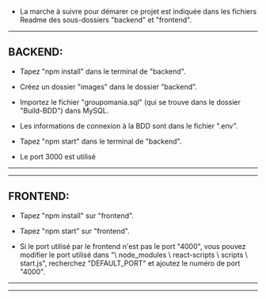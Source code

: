 - La marche à suivre pour démarer ce projet est indiquée dans les fichiers Readme des sous-dossiers "backend" et "frontend".

------------------------------------------------------------------------
BACKEND:
------------------------------------------------------------------------
- Tapez "npm install" dans le terminal de "backend".

- Créez un dossier "images" dans le dossier "backend".

- Importez le fichier "groupomania.sql" (qui se trouve dans le dossier "Build-BDD") dans MySQL.

- Les informations de connexion à la BDD sont dans le fichier ".env".

- Tapez "npm start" dans le terminal de "backend".

- Le port 3000 est utilisé
------------------------------------------------------------------------

------------------------------------------------------------------------
FRONTEND:
------------------------------------------------------------------------
- Tapez "npm install" sur "frontend".

- Tapez "npm start" sur "frontend".

- Si le port utilisé par le frontend n'est pas le port "4000", vous pouvez modifier le port utilisé dans "\ node_modules \ react-scripts \ scripts \ start.js", recherchez "DEFAULT_PORT" et ajoutez le numéro de port "4000".
------------------------------------------------------------------------
------------------------------------------------------------------------